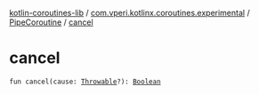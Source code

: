 [kotlin-coroutines-lib](../../index.md) / [com.vperi.kotlinx.coroutines.experimental](../index.md) / [PipeCoroutine](index.md) / [cancel](./cancel.md)

# cancel

`fun cancel(cause: `[`Throwable`](https://kotlinlang.org/api/latest/jvm/stdlib/kotlin/-throwable/index.html)`?): `[`Boolean`](https://kotlinlang.org/api/latest/jvm/stdlib/kotlin/-boolean/index.html)
